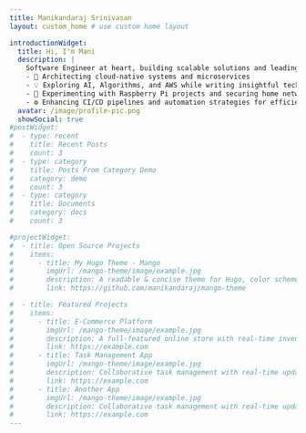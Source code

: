 ```yaml
---
title: Manikandaraj Srinivasan
layout: custom_home # use custom home layout

introductionWidget:
  title: Hi, I'm Mani
  description: |
    Software Engineer at heart, building scalable solutions and leading tech innovations as a Technical Manager
    - 🚀 Architecting cloud-native systems and microservices 
    - 💡 Exploring AI, Algorithms, and AWS while writing insightful tech blogs 
    - 🔧 Experimenting with Raspberry Pi projects and securing home networks
    - ⚙️ Enhancing CI/CD pipelines and automation strategies for efficient deployments
  avatar: /image/profile-pic.png
  showSocial: true
#postWidget:
#  - type: recent
#    title: Recent Posts
#    count: 3
#  - type: category
#    title: Posts From Category Demo
#    category: demo
#    count: 3
#  - type: category
#    title: Documents
#    category: docs
#    count: 3

#projectWidget:
#  - title: Open Source Projects
#    items:
#      - title: My Hugo Theme - Mango
#        imgUrl: /mango-theme/image/example.jpg
#        description: A readable & concise theme for Hugo, color schemes to choose, easy to personalize. Working well since 2018.
#        link: https://github.com/manikandaraj/mango-theme

#  - title: Featured Projects
#    items:
#      - title: E-Commerce Platform
#        imgUrl: /mango-theme/image/example.jpg
#        description: A full-featured online store with real-time inventory management.
#        link: https://example.com
#      - title: Task Management App
#        imgUrl: /mango-theme/image/example.jpg
#        description: Collaborative task management with real-time updates.
#        link: https://example.com
#      - title: Another App
#        imgUrl: /mango-theme/image/example.jpg
#        description: Collaborative task management with real-time updates.
#        link: https://example.com
---
```

